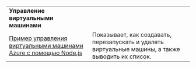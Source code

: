 | | |
|---|---|
| **Управление виртуальными машинами** ||
| [Пример управления виртуальными машинами Azure с помощью Node.js](https://github.com/Azure-Samples/storage-blob-node-getting-started) | Показывает, как создавать, перезапускать и удалять виртуальные машины, а также выводить их список. |